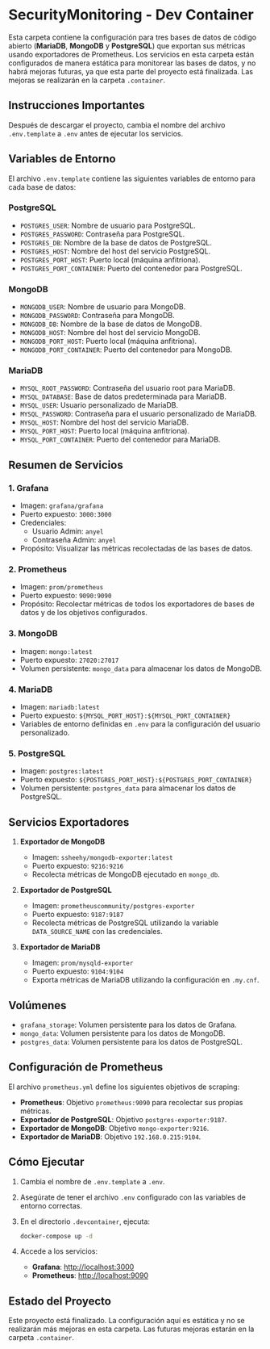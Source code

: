 # SecurityMonitoring - Dev Container

Esta carpeta contiene la configuración para tres bases de datos de código abierto (**MariaDB**, **MongoDB** y **PostgreSQL**) que exportan sus métricas usando exportadores de Prometheus. Los servicios en esta carpeta están configurados de manera estática para monitorear las bases de datos, y no habrá mejoras futuras, ya que esta parte del proyecto está finalizada. Las mejoras se realizarán en la carpeta `.container`.

## Instrucciones Importantes

Después de descargar el proyecto, cambia el nombre del archivo `.env.template` a `.env` antes de ejecutar los servicios.

## Variables de Entorno

El archivo `.env.template` contiene las siguientes variables de entorno para cada base de datos:

### PostgreSQL
- `POSTGRES_USER`: Nombre de usuario para PostgreSQL.
- `POSTGRES_PASSWORD`: Contraseña para PostgreSQL.
- `POSTGRES_DB`: Nombre de la base de datos de PostgreSQL.
- `POSTGRES_HOST`: Nombre del host del servicio PostgreSQL.
- `POSTGRES_PORT_HOST`: Puerto local (máquina anfitriona).
- `POSTGRES_PORT_CONTAINER`: Puerto del contenedor para PostgreSQL.

### MongoDB
- `MONGODB_USER`: Nombre de usuario para MongoDB.
- `MONGODB_PASSWORD`: Contraseña para MongoDB.
- `MONGODB_DB`: Nombre de la base de datos de MongoDB.
- `MONGODB_HOST`: Nombre del host del servicio MongoDB.
- `MONGODB_PORT_HOST`: Puerto local (máquina anfitriona).
- `MONGODB_PORT_CONTAINER`: Puerto del contenedor para MongoDB.

### MariaDB
- `MYSQL_ROOT_PASSWORD`: Contraseña del usuario root para MariaDB.
- `MYSQL_DATABASE`: Base de datos predeterminada para MariaDB.
- `MYSQL_USER`: Usuario personalizado de MariaDB.
- `MYSQL_PASSWORD`: Contraseña para el usuario personalizado de MariaDB.
- `MYSQL_HOST`: Nombre del host del servicio MariaDB.
- `MYSQL_PORT_HOST`: Puerto local (máquina anfitriona).
- `MYSQL_PORT_CONTAINER`: Puerto del contenedor para MariaDB.

## Resumen de Servicios

### 1. **Grafana**
- Imagen: `grafana/grafana`
- Puerto expuesto: `3000:3000`
- Credenciales:
  - Usuario Admin: `anyel`
  - Contraseña Admin: `anyel`
- Propósito: Visualizar las métricas recolectadas de las bases de datos.

### 2. **Prometheus**
- Imagen: `prom/prometheus`
- Puerto expuesto: `9090:9090`
- Propósito: Recolectar métricas de todos los exportadores de bases de datos y de los objetivos configurados.

### 3. **MongoDB**
- Imagen: `mongo:latest`
- Puerto expuesto: `27020:27017`
- Volumen persistente: `mongo_data` para almacenar los datos de MongoDB.

### 4. **MariaDB**
- Imagen: `mariadb:latest`
- Puerto expuesto: `${MYSQL_PORT_HOST}:${MYSQL_PORT_CONTAINER}`
- Variables de entorno definidas en `.env` para la configuración del usuario personalizado.

### 5. **PostgreSQL**
- Imagen: `postgres:latest`
- Puerto expuesto: `${POSTGRES_PORT_HOST}:${POSTGRES_PORT_CONTAINER}`
- Volumen persistente: `postgres_data` para almacenar los datos de PostgreSQL.

## Servicios Exportadores

1. **Exportador de MongoDB**
   - Imagen: `ssheehy/mongodb-exporter:latest`
   - Puerto expuesto: `9216:9216`
   - Recolecta métricas de MongoDB ejecutado en `mongo_db`.

2. **Exportador de PostgreSQL**
   - Imagen: `prometheuscommunity/postgres-exporter`
   - Puerto expuesto: `9187:9187`
   - Recolecta métricas de PostgreSQL utilizando la variable `DATA_SOURCE_NAME` con las credenciales.

3. **Exportador de MariaDB**
   - Imagen: `prom/mysqld-exporter`
   - Puerto expuesto: `9104:9104`
   - Exporta métricas de MariaDB utilizando la configuración en `.my.cnf`.

## Volúmenes

- `grafana_storage`: Volumen persistente para los datos de Grafana.
- `mongo_data`: Volumen persistente para los datos de MongoDB.
- `postgres_data`: Volumen persistente para los datos de PostgreSQL.

## Configuración de Prometheus

El archivo `prometheus.yml` define los siguientes objetivos de scraping:

- **Prometheus**: Objetivo `prometheus:9090` para recolectar sus propias métricas.
- **Exportador de PostgreSQL**: Objetivo `postgres-exporter:9187`.
- **Exportador de MongoDB**: Objetivo `mongo-exporter:9216`.
- **Exportador de MariaDB**: Objetivo `192.168.0.215:9104`.

## Cómo Ejecutar

1. Cambia el nombre de `.env.template` a `.env`.
2. Asegúrate de tener el archivo `.env` configurado con las variables de entorno correctas.
3. En el directorio `.devcontainer`, ejecuta:

   ```bash
   docker-compose up -d
   ```

4. Accede a los servicios:
   - **Grafana**: [http://localhost:3000](http://localhost:3000)
   - **Prometheus**: [http://localhost:9090](http://localhost:9090)

## Estado del Proyecto

Este proyecto está finalizado. La configuración aquí es estática y no se realizarán más mejoras en esta carpeta. Las futuras mejoras estarán en la carpeta `.container`.